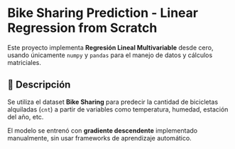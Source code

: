 # Bike Sharing Prediction - Linear Regression from Scratch

Este proyecto implementa **Regresión Lineal Multivariable** desde cero, usando únicamente
`numpy` y `pandas` para el manejo de datos y cálculos matriciales.

## 📌 Descripción
Se utiliza el dataset **Bike Sharing** para predecir la cantidad de bicicletas
alquiladas (`cnt`) a partir de variables como temperatura, humedad, estación del año, etc.

El modelo se entrenó con **gradiente descendente** implementado manualmente, sin usar frameworks de aprendizaje automático.
